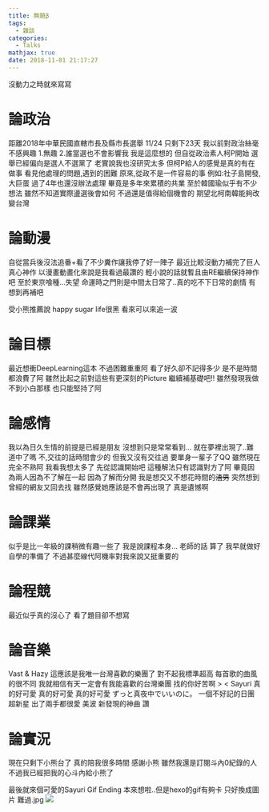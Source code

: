 ```yaml
---
title: 無題β
tags:
  - 雜談
categories:
  - Talks
mathjax: true
date: 2018-11-01 21:17:27
---
```


沒動力之時就來寫寫

<!--more-->

# 論政治

距離2018年中華民國直轄市長及縣市長選舉 11/24 只剩下23天
我以前對政治絲毫不感興趣 1.無趣 2.誰當選也不會影響我 我是這麼想的
但自從政治素人柯P開始 選舉已經偏向是選人不選黨了 老實說我也沒研究太多 但柯P給人的感覺是真的有在做事
看見他處理的問題,遇到的困難 原來,從政不是一件容易的事 例如:社子島開發,大巨蛋 過了4年也還沒辦法處理 畢竟是多年來累積的共業
至於韓國瑜似乎有不少想法 雖然不知道實際盪選後會如何 不過還是值得給個機會的
期望北柯南韓能夠改變台灣

# 論動漫
自從當兵後沒法追番+看了不少糞作讓我停了好一陣子 最近比較沒動力補完了巨人 真心神作
以漫畫動畫化來說是我看過最讚的 輕小說的話就暫且由RE繼續保持神作吧
至於東京喰種...失望 命運時之門則是中間太日常了..真的吃不下日常的劇情 有想到再補吧

受小熊推薦說 happy sugar life很黑 看來可以來追一波

# 論目標

最近想衝DeepLearning這本 不過困難重重阿 看了好久卻不記得多少 是不是時間都浪費了阿
雖然比起之前對這些有更深刻的Picture 繼續補基礎吧!!
雖然發現我做不到小白那樣 也只能堅持了阿



# 論感情
我以為日久生情的前提是已經是朋友 沒想到只是常常看到...
就在夢裡出現了..難道中了嗎 不,交往的話時間會少的 但我又沒有交往過 要單身一輩子了QQ
雖然現在完全不熟阿 我看我想太多了 先從認識開始吧
這種解法只有認識對方了阿 畢竟因為兩人因為不了解在一起 因為了解而分開
我是想交又不想花時間的~~渣男~~
突然想到曾經的網友又回去找 雖然感覺她應該是不會再出現了 真是遺憾啊


# 論課業
似乎是比一年級的課稍微有趣一些了 我是說課程本身... 老師的話 算了 我早就做好自學的準備了
不過甚麼線代阿機率對我來說又挺重要的
# 論程競
最近似乎真的沒心了 看了題目卻不想寫

# 論音樂
Vast & Hazy 這應該是我唯一台灣喜歡的樂團了 對不起我標準超高
每首歌的曲風的很不同 我就相信有天一定會有我能喜歡的台灣樂團 找的你好苦啊 > <
Sayuri 真的好可愛 真的好可愛 真的好可愛
ずっと真夜中でいいのに。 一個不好記的日團超新星 出了兩手都很愛
美波 新發現的神曲 讚

# 論實況
現在只剩下小熊台了 真的陪我很多時間 感謝小熊 雖然我還是訂閱斗內0紀錄的人 不過我已經把我的心斗內給小熊了


最後就來個可愛的Sayuri Gif Ending 本來想啦..但是hexo的gif有夠卡 只好換成圖片 難過.jpg
![](https://i.imgur.com/NpTU05a.jpg)
